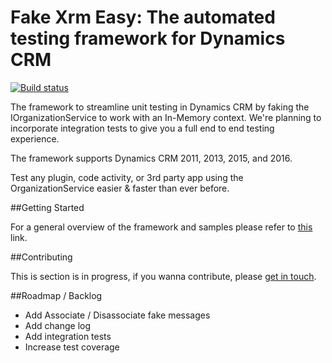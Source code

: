 Fake Xrm Easy: The automated testing framework for Dynamics CRM
===============================================================

[![Build status](https://ci.appveyor.com/api/projects/status/2g8yc8jg817746du?svg=true)](https://ci.appveyor.com/project/Jordi/fake-xrm-easy)

The framework to streamline unit testing in Dynamics CRM by faking the IOrganizationService to work with an In-Memory context. We're planning to incorporate integration tests to give you a full end to end testing experience.

The framework supports Dynamics CRM 2011, 2013, 2015, and 2016.

Test any plugin, code activity, or 3rd party app using the OrganizationService easier & faster than ever before.

##Getting Started

For a general overview of the framework and samples please refer to [this](http://dynamicsvalue.com/get-started/overview) link.


##Contributing

This is section is in progress, if you wanna contribute, please [get in touch](http://dynamicsvalue.com/contact).

##Roadmap / Backlog

*  Add Associate / Disassociate fake messages
*  Add change log
*  Add integration tests
*  Increase test coverage
  
